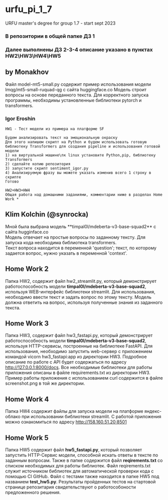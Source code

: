 # urfu_pi_1_7
URFU master's degree for group 1.7 - start sept 2023 
### В репозитории в общей папке ДЗ 1
### Далее выполнены ДЗ 2-3-4 описание указано в пунктах HW2\HW3\HW4\HW5

## by Monakhov
Файл model-mt5-small.py содержит пример использования модели lmqg/mt5-small-ruquad-qg с сайта huggingface.co
Модель строит вопросы на основе переданного текста. Для корректного запуска программы, необходимы установленные
библиотеки pytorch и transformers.


### Igor Eroshin 
	HW1 - Тест модели из примера на платформе SF 

	Будем анализировать текст на эмоциональную окраску
	Для этого напишем скрипт на Python и будем использовать готовую библиотеку Transformers для создания pipeline и использования готовой модели
	1) на виртуальной машине\пк linux установите Python,pip, библиотеку Transformers
	2) сделайте копию репозитория
	3) запустите скрипт sentiment_igor.py 
	4) Анализируемую фразу вы можете указать изменив всего 1 строку в скрипте
	Готово
	
	HW2+HW3+HW4 
	Общая работа над домашними заданиями, комментарии ниже в разделах Home Work *

## Klim Kolchin (@synrocka)
<p>Мной была выбрана модель **timpal0l/mdeberta-v3-base-squad2** с сайта hugginface.co<br>
Модель отвечает на простые вопросы по заданному тексту. Для запуска кода необходима библиотека transformers.<br>
Текст вопроса находится в переменной 'question'; текст, по которому задается вопрос, нужно указать в переменной 'context'.<p>


## Home Work 2
Папка HW2, содержит файл hw2_streamlit.py, который демонстрирует работоспособность модели **timpal0l/mdeberta-v3-base-squad2**, 
используя WEB-интерфейс библиотеки streamlit. Для использования, необходимо ввести текст и задать вопрос по этому тексту. 
Модель должна ответить на вопрос, используя полученные знания из заданного текста. 

## Home Work 3
Папка HW3, содержит файл hw3_fastapi.py, который демонстрирует работоспособность модели **timpal0l/mdeberta-v3-base-squad2**, 
используя HTTP-сервисы, построенные на библиотеке FastAPI. Для использования, необходимо запустить web-сервер с приложением
командой vicorn hw3_fastapi:app из директории HW3. Подробное описание по работе с API будет содержаться по адресу http://127.0.0.1:8000/docs.
Все необходимые библиотеки для работы приложения описаны в файле requirements.txt из директории HW3. Пример работы приложения с использованием
curl содержится в файле screenshot.png в той же директории.

## Home Work 4
Папка HW4 содержит файлы для запуска модели на платформе яндекс-облако при использовании библиотеки streamlit. С работой приложения
можно ознакомиться по адресу http://158.160.51.20:8501

## Home Work 5
Папка HW5 содержит файл **hw5_fastapi.py**, который позволяет запустить HTTP-Сервис модели, способной искать ответы в тексте
по заданным вопросам. Также в папке содержится файл **reqirements.txt** со списком необходимых для работы библиотек. Файл
reqirements.txt служит источником библиотек для автоматической проверки кода с помощью CI GitHub. Файл с тестами также находится
в папке HW5 под названием **test_hw5.py**. Результаты пройденных тестов на стартовой странице репозитария свидетельствуют
о работособоности предложенного решения.
